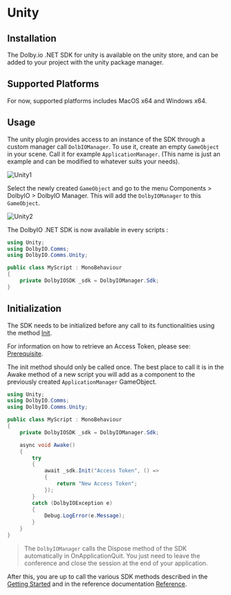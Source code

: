 # Unity

## Installation

The Dolby.io .NET SDK for unity is available on the unity store, and can be added to your project with the unity package manager.

## Supported Platforms

For now, supported platforms includes MacOS x64 and Windows x64.

## Usage

The unity plugin provides access to an instance of the SDK through a custom manager call `DolbIOManager`. To use it, create an empty `GameObject` in your scene. Call it for example `ApplicationManager`. (This name is just an example and can be modified to whatever suits your needs).

![Unity1](~/images/unity_1.png)

Select the newly created `GameObject` and go to the menu Components > DolbyIO > DolbyIO Manager. This will add the `DolbyIOManager` to this `GameObject`.

![Unity2](~/images/unity_2.png)

The DolbyIO .NET SDK is now available in every scripts :

```cs
using Unity;
using DolbyIO.Comms;
using DolbyIO.Comms.Unity;

public class MyScript : MonoBehaviour
{
    private DolbyIOSDK _sdk = DolbyIOManager.Sdk;
}
```

## Initialization

The SDK needs to be initialized before any call to its functionalities using the method [Init](xref:DolbyIO.Comms.DolbyIOSDK#DolbyIO_Comms_DolbyIOSDK_Init_System_String_DolbyIO_Comms_RefreshTokenCallBack_).

For information on how to retrieve an Access Token, please see: [Prerequisite](./started.md#prerequisites).

The init method should only be called once. The best place to call it is in the Awake method of a new script you will add as a component to the previously created `ApplicationManager` GameObject.

```cs
using Unity;
using DolbyIO.Comms;
using DolbyIO.Comms.Unity;

public class MyScript : MonoBehaviour
{
    private DolbyIOSDK _sdk = DolbyIOManager.Sdk;

    async void Awake()
    {
        try
        {
            await _sdk.Init("Access Token", () => 
            {
                return "New Access Token";
            });
        }
        catch (DolbyIOException e)
        {
            Debug.LogError(e.Message);
        }
    }
}
```

>The `DolbyIOManager` calls the Dispose method of the SDK automatically in OnApplicationQuit. You just need to leave the conference and close the session at the end of your application.

After this, you are up to call the various SDK methods described in the [Getting Started](./started.md) and in the reference documentation [Reference](/documentation/api/DolbyIO.Comms.Services.html).